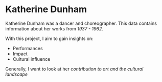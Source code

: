 # Katherine Dunham

Katherine Dunham was a dancer and choreographer. This data contains information about her works from _1937 - 1962_.

With this project, I aim to gain insights on:

- Performances
- Impact
- Cultural influence

Generally, I want to look at her _contribution to art and the cultural landscape_
